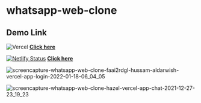 # whatsapp-web-clone

## Demo Link

![Vercel](https://therealsujitk-vercel-badge.vercel.app/?app=whatsapp-web-clone-chat) [**Click here**](https://whatsapp-web-clone-chat.vercel.app)  

[![Netlify Status](https://api.netlify.com/api/v1/badges/5561becb-0fa0-470a-87e0-04824dbb28cf/deploy-status)](https://app.netlify.com/sites/whatsapp-web-clone-chat/deploys) [**Click here**](https://whatsapp-web-clone-chat.netlify.app)  


![screencapture-whatsapp-web-clone-faai2rdgl-hussam-aldarwish-vercel-app-login-2022-01-18-06_04_05](https://user-images.githubusercontent.com/90006627/149863770-e8796351-8434-4524-a321-e6404e609587.png)

![screencapture-whatsapp-web-clone-hazel-vercel-app-chat-2021-12-27-23_19_23](https://user-images.githubusercontent.com/90006627/147505133-935ec026-66a4-4a9f-9a76-6a7f74598afa.png)
